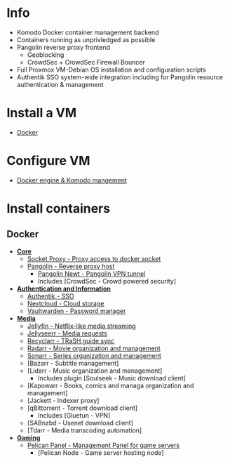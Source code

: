# Info
- Komodo Docker container management backend
- Containers running as unprivledged as possible
- Pangolin reverse proxy frontend
  - Geoblocking
  - CrowdSec + CrowdSec Firewall Bouncer
- Full Proxmox VM-Debian OS installation and configuration scripts
- Authentik SSO system-wide integration including for Pangolin resource authentication & management

# Install a VM
- [Docker](https://github.com/platnub/titan-server/tree/main/virtual-machines)

# Configure VM
- [Docker engine & Komodo mangement](https://github.com/platnub/container-host-templates/blob/main/docker/README.md)

# Install containers
## Docker
- <ins>**Core**</ins>
  - [Socket Proxy - Proxy access to docker socket](https://github.com/platnub/titan-server/tree/main/docker/containers/socket-proxy)
  - [Pangolin - Reverse proxy host](https://github.com/platnub/titan-server/tree/main/docker/containers/pangolin)
    - [Pangolin Newt - Pangolin VPN tunnel](https://github.com/platnub/titan-server/tree/main/docker/containers/pangolin/newt)
    - Includes [CrowdSec - Crowd powered security]
- <ins>**Authentication and Information**</ins>
  - [Authentik - SSO](https://github.com/platnub/titan-server/tree/main/docker/containers/authentik)
  - [Nextcloud - Cloud storage](https://github.com/platnub/container-host-templates/tree/main/docker/containers/nextcloud)
  - [Vaultwarden - Password manager](https://github.com/platnub/titan-server/tree/main/docker/containers/vaultwarden)
- <ins>**Media**</ins>
  - [Jellyfin - Netflix-like media streaming](https://github.com/platnub/container-host-templates/tree/main/docker/containers/jellyfin)
  - [Jellyseerr - Media requests](https://github.com/platnub/container-host-templates/tree/main/docker/containers/jellyseerr)
  - [Recyclarr - TRaSH guide sync](https://github.com/platnub/container-host-templates/tree/main/docker/containers/recyclarr)
  - [Radarr - Movie organization and management](https://github.com/platnub/container-host-templates/tree/main/docker/containers/radarr)
  - [Sonarr - Series organization and management](https://github.com/platnub/container-host-templates/tree/main/docker/containers/sonarr)
  - [Bazarr - Subtitle management]
  - [Lidarr - Music organization and management]
    - Includes plugin [Soulseek - Music download client]
  - [Kapowarr - Books, comics and managa organization and management]
  - [Jackett - Indexer proxy]
  - [qBittorrent - Torrent download client]
    - Includes [Gluetun - VPN]
  - [SABnzbd - Usenet download client]
  - [Tdarr - Media transcoding automation]
- <ins>**Gaming**</ins>
  - [Pelican Panel - Management Panel for game servers](https://github.com/platnub/container-host-templates/tree/main/docker/containers/pelican)
    - [Pelican Node - Game server hosting node]
